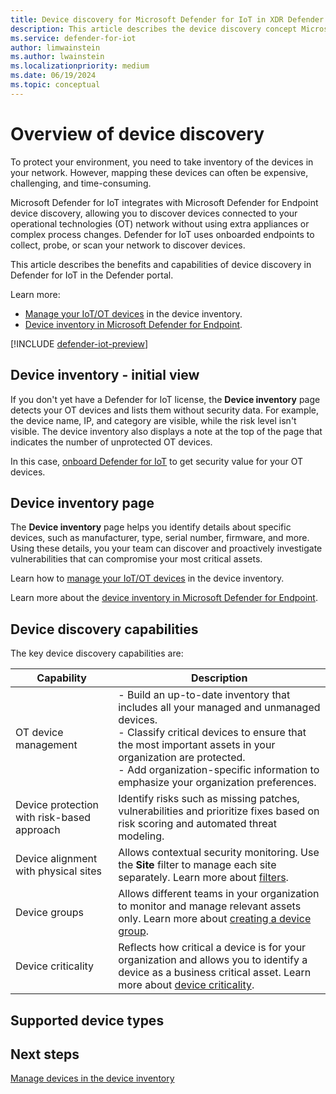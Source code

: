 ```yaml
---
title: Device discovery for Microsoft Defender for IoT in XDR Defender portal
description: This article describes the device discovery concept Microsoft Defender for IoT in XDR Defender portal
ms.service: defender-for-iot
author: limwainstein
ms.author: lwainstein
ms.localizationpriority: medium
ms.date: 06/19/2024
ms.topic: conceptual
---
```


# Overview of device discovery

To protect your environment, you need to take inventory of the devices in your network. However, mapping these devices can often be expensive, challenging, and time-consuming.

Microsoft Defender for IoT integrates with Microsoft Defender for Endpoint device discovery, allowing you to discover devices connected to your operational technologies (OT) network without using extra appliances or complex process changes. Defender for IoT uses onboarded endpoints to collect, probe, or scan your network to discover devices.

This article describes the benefits and capabilities of device discovery in Defender for IoT in the Defender portal.

Learn more:
 
- [Manage your IoT/OT devices](manage-devices-inventory.md) in the device inventory.
- [Device inventory in Microsoft Defender for Endpoint](/defender-endpoint/machines-view-overview.md#device-inventory-overview).

[!INCLUDE [defender-iot-preview](../includes//defender-for-iot-defender-public-preview.md)]

## Device inventory - initial view

If you don't yet have a Defender for IoT license, the **Device inventory** page detects your OT devices and lists them without security data. For example, the device name, IP, and category are visible, while the risk level isn't visible. The device inventory also displays a note at the top of the page that indicates the number of unprotected OT devices.
 
In this case, [onboard Defender for IoT](get-started.md) to get security value for your OT devices.

## Device inventory page

The **Device inventory** page helps you identify details about specific devices, such as manufacturer, type, serial number, firmware, and more. Using these details, you your team can discover and proactively investigate vulnerabilities that can compromise your most critical assets.

Learn how to [manage your IoT/OT devices](manage-devices-inventory.md) in the device inventory.

Learn more about the [device inventory in Microsoft Defender for Endpoint](/defender-endpoint/machines-view-overview.md#device-inventory-overview).

## Device discovery capabilities

The key device discovery capabilities are:

|Capability  |Description  |
|---------|---------|
|OT device management     |- Build an up-to-date inventory that includes all your managed and unmanaged devices.<br>- Classify critical devices to ensure that the most important assets in your organization are protected.​<br>- Add organization-specific information to emphasize your organization preferences. |
|Device protection with risk-based approach  |Identify risks such as missing patches, vulnerabilities and prioritize fixes based on risk scoring and automated threat modeling. |
|Device alignment with physical sites     |Allows contextual security monitoring. Use the **Site** filter to manage each site separately. Learn more about [filters](/defender-endpoint/machines-view-overview.md#use-filters-to-customize-the-device-inventory-views). |
|Device groups     |Allows different teams in your organization to monitor and manage relevant assets only.​ Learn more about [creating a device group](/defender-endpoint/machine-groups.md#create-a-device-group). |
|Device criticality     |Reflects how critical a device is for your organization and allows you to identify a device as a business critical asset. Learn more about [device criticality](/defender-endpoint/machines-view-overview.md#device-inventory-overview). |

## Supported device types

## Next steps

[Manage devices in the device inventory](manage-devices-inventory.md)